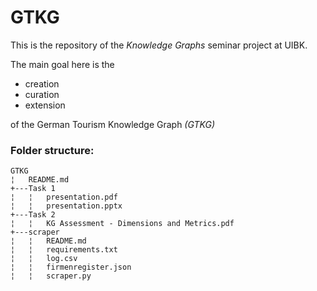 # GTKG

This is the repository of the *Knowledge Graphs* seminar project at UIBK.

The main goal here is the 
- creation
- curation 
- extension

of the German Tourism Knowledge Graph *(GTKG)*

### Folder structure:

```
GTKG
¦   README.md   
+---Task 1
¦   ¦   presentation.pdf
¦   ¦   presentation.pptx
+---Task 2
¦   ¦   KG Assessment - Dimensions and Metrics.pdf
+---scraper
¦   ¦   README.md
¦   ¦   requirements.txt
¦   ¦   log.csv
¦   ¦   firmenregister.json
¦   ¦   scraper.py
```